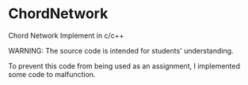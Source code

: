 # ChordNetwork
Chord Network Implement in c/c++

WARNING: The source code is intended for students' understanding.

To prevent this code from being used as an assignment, I implemented some code to malfunction.
